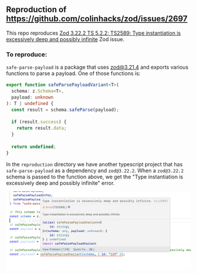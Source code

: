## Reproduction of https://github.com/colinhacks/zod/issues/2697

This repo reproduces [Zod 3.22.2 TS 5.2.2: TS2589: Type instantiation is excessively deep and possibly infinite](https://github.com/colinhacks/zod/issues/2697) Zod issue.

### To reproduce:

`safe-parse-payload` is a package that uses zod@3.21.4 and exports various functions to parse a payload. One of those functions is:

```ts
export function safeParsePayloadVariant<T>(
  schema: z.Schema<T>,
  payload: unknown
): T | undefined {
  const result = schema.safeParse(payload);

  if (result.success) {
    return result.data;
  }

  return undefined;
}
```

In the `reproduction` directory we have another typescript project that has `safe-parse-payload` as a dependency and `zod@3.22.2`. When a `zod@3.22.2` schema is passed to the function above, we get the "Type instantiation is excessively deep and possibly infinite" error.

![error](./images/error.png)
